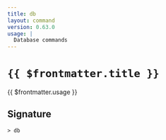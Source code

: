 ```yaml
---
title: db
layout: command
version: 0.63.0
usage: |
  Database commands
---
```


# `{{ $frontmatter.title }}`

<div style='white-space: pre-wrap;'>{{ $frontmatter.usage }}</div>

## Signature

```> db ```
